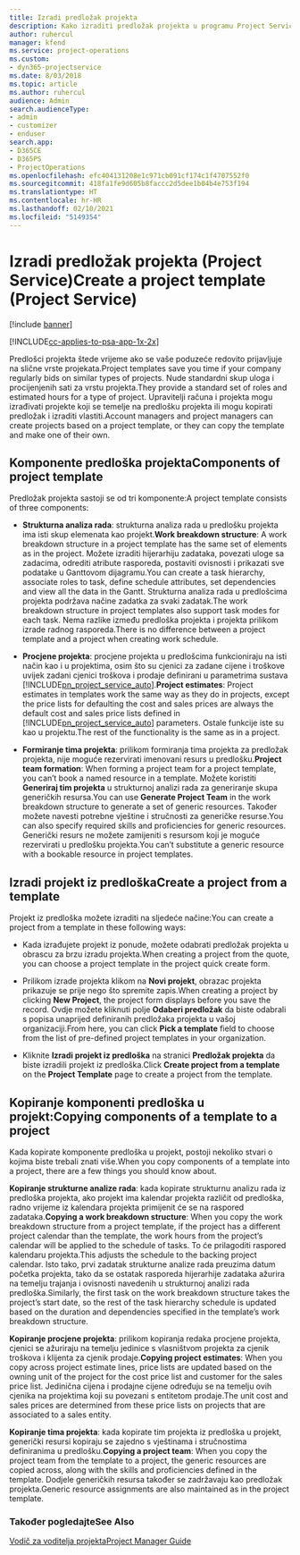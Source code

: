 ```yaml
---
title: Izradi predložak projekta
description: Kako izraditi predložak projekta u programu Project Service
author: ruhercul
manager: kfend
ms.service: project-operations
ms.custom:
- dyn365-projectservice
ms.date: 8/03/2018
ms.topic: article
ms.author: ruhercul
audience: Admin
search.audienceType:
- admin
- customizer
- enduser
search.app:
- D365CE
- D365PS
- ProjectOperations
ms.openlocfilehash: efc404131208e1c971cb091cf174c1f4707552f0
ms.sourcegitcommit: 418fa1fe9d605b8faccc2d5dee1b04b4e753f194
ms.translationtype: HT
ms.contentlocale: hr-HR
ms.lasthandoff: 02/10/2021
ms.locfileid: "5149354"
---
```

# <a name="create-a-project-template-project-service"></a><span data-ttu-id="3afdd-103">Izradi predložak projekta (Project Service)</span><span class="sxs-lookup"><span data-stu-id="3afdd-103">Create a project template (Project Service)</span></span>

[!include [banner](../includes/psa-now-project-operations.md)]

[!INCLUDE[cc-applies-to-psa-app-1x-2x](../includes/cc-applies-to-psa-app-1x-2x.md)]

<span data-ttu-id="3afdd-104">Predlošci projekta štede vrijeme ako se vaše poduzeće redovito prijavljuje na slične vrste projekata.</span><span class="sxs-lookup"><span data-stu-id="3afdd-104">Project templates save you time if your company regularly bids on similar types of projects.</span></span> <span data-ttu-id="3afdd-105">Nude standardni skup uloga i procijenjenih sati za vrstu projekta.</span><span class="sxs-lookup"><span data-stu-id="3afdd-105">They provide a standard set of roles and estimated hours for a type of project.</span></span> <span data-ttu-id="3afdd-106">Upravitelji računa i projekta mogu izrađivati projekte koji se temelje na predlošku projekta ili mogu kopirati predložak i izraditi vlastiti.</span><span class="sxs-lookup"><span data-stu-id="3afdd-106">Account managers and project managers can create projects based on a project template, or they can copy the template and make one of their own.</span></span>  
  
## <a name="components-of-project-template"></a><span data-ttu-id="3afdd-107">Komponente predloška projekta</span><span class="sxs-lookup"><span data-stu-id="3afdd-107">Components of project template</span></span>
 <span data-ttu-id="3afdd-108">Predložak projekta sastoji se od tri komponente:</span><span class="sxs-lookup"><span data-stu-id="3afdd-108">A project template consists of three components:</span></span>  
  
- <span data-ttu-id="3afdd-109">**Strukturna analiza rada**: strukturna analiza rada u predlošku projekta ima isti skup elemenata kao projekt.</span><span class="sxs-lookup"><span data-stu-id="3afdd-109">**Work breakdown structure**: A work breakdown structure in a project template has the same set of elements as in the project.</span></span> <span data-ttu-id="3afdd-110">Možete izraditi hijerarhiju zadataka, povezati uloge sa zadacima, odrediti atribute rasporeda, postaviti ovisnosti i prikazati sve podatake u Ganttovom dijagramu.</span><span class="sxs-lookup"><span data-stu-id="3afdd-110">You can create a task hierarchy, associate roles to task, define schedule attributes, set dependencies and view all the data in the Gantt.</span></span> <span data-ttu-id="3afdd-111">Strukturna analiza rada u predlošcima projekta podržava načine zadatka za svaki zadatak.</span><span class="sxs-lookup"><span data-stu-id="3afdd-111">The work breakdown structure in project templates also support task modes for each task.</span></span> <span data-ttu-id="3afdd-112">Nema razlike između predloška projekta i projekta prilikom izrade radnog rasporeda.</span><span class="sxs-lookup"><span data-stu-id="3afdd-112">There is no difference between a project template and a project when creating work schedule.</span></span>  
  
- <span data-ttu-id="3afdd-113">**Procjene projekta**: procjene projekta u predlošcima funkcioniraju na isti način kao i u projektima, osim što su cjenici za zadane cijene i troškove uvijek zadani cjenici troškova i prodaje definirani u parametrima sustava [!INCLUDE[pn_project_service_auto](../includes/pn-project-service-auto.md)].</span><span class="sxs-lookup"><span data-stu-id="3afdd-113">**Project estimates**: Project estimates in templates work the same way as they do in projects, except the price lists for defaulting the cost and sales prices are always the default cost and sales price lists defined in [!INCLUDE[pn_project_service_auto](../includes/pn-project-service-auto.md)] parameters.</span></span> <span data-ttu-id="3afdd-114">Ostale funkcije iste su kao u projektu.</span><span class="sxs-lookup"><span data-stu-id="3afdd-114">The rest of the functionality is the same as in a project.</span></span>  
  
- <span data-ttu-id="3afdd-115">**Formiranje tima projekta**: prilikom formiranja tima projekta za predložak projekta, nije moguće rezervirati imenovani resurs u predlošku.</span><span class="sxs-lookup"><span data-stu-id="3afdd-115">**Project team formation**: When forming a project team for a project template, you can’t book a named resource in a template.</span></span> <span data-ttu-id="3afdd-116">Možete koristiti **Generiraj tim projekta** u strukturnoj analizi rada za generiranje skupa generičkih resursa.</span><span class="sxs-lookup"><span data-stu-id="3afdd-116">You can use **Generate Project Team** in the work breakdown structure to generate a set of generic resources.</span></span> <span data-ttu-id="3afdd-117">Također možete navesti potrebne vještine i stručnosti za generičke resurse.</span><span class="sxs-lookup"><span data-stu-id="3afdd-117">You can also specify required skills and proficiencies for generic resources.</span></span> <span data-ttu-id="3afdd-118">Generički resurs ne možete zamijeniti s resursom koji je moguće rezervirati u predlošku projekta.</span><span class="sxs-lookup"><span data-stu-id="3afdd-118">You can’t substitute a generic resource with a bookable resource in project templates.</span></span>  
  
## <a name="create-a-project-from-a-template"></a><span data-ttu-id="3afdd-119">Izradi projekt iz predloška</span><span class="sxs-lookup"><span data-stu-id="3afdd-119">Create a project from a template</span></span>  
 <span data-ttu-id="3afdd-120">Projekt iz predloška možete izraditi na sljedeće načine:</span><span class="sxs-lookup"><span data-stu-id="3afdd-120">You can create a project from a template in these following ways:</span></span>  
  
-   <span data-ttu-id="3afdd-121">Kada izrađujete projekt iz ponude, možete odabrati predložak projekta u obrascu za brzu izradu projekta.</span><span class="sxs-lookup"><span data-stu-id="3afdd-121">When creating a project from the quote, you can choose a project template in the project quick create form.</span></span>  
  
-   <span data-ttu-id="3afdd-122">Prilikom izrade projekta klikom na **Novi projekt**, obrazac projekta prikazuje se prije nego što spremite zapis.</span><span class="sxs-lookup"><span data-stu-id="3afdd-122">When creating a project by clicking **New Project**, the project form displays before you save the record.</span></span> <span data-ttu-id="3afdd-123">Ovdje možete kliknuti polje **Odaberi predložak** da biste odabrali s popisa unaprijed definiranih predložaka projekta u vašoj organizaciji.</span><span class="sxs-lookup"><span data-stu-id="3afdd-123">From here, you can click **Pick a template** field to choose from the list of pre-defined project templates in your organization.</span></span>  
  
-   <span data-ttu-id="3afdd-124">Kliknite **Izradi projekt iz predloška** na stranici **Predložak projekta** da biste izradili projekt iz predloška.</span><span class="sxs-lookup"><span data-stu-id="3afdd-124">Click **Create project from a template** on the **Project Template** page to create a project from the template.</span></span>  
  
## <a name="copying-components-of-a-template-to-a-project"></a><span data-ttu-id="3afdd-125">Kopiranje komponenti predloška u projekt:</span><span class="sxs-lookup"><span data-stu-id="3afdd-125">Copying components of a template to a project</span></span>  
 <span data-ttu-id="3afdd-126">Kada kopirate komponente predloška u projekt, postoji nekoliko stvari o kojima biste trebali znati više.</span><span class="sxs-lookup"><span data-stu-id="3afdd-126">When you copy components of a template into a project, there are a few things you should know about.</span></span>  
  
 <span data-ttu-id="3afdd-127">**Kopiranje strukturne analize rada**: kada kopirate strukturnu analizu rada iz predloška projekta, ako projekt ima kalendar projekta različit od predloška, radno vrijeme iz kalendara projekta primijenit će se na raspored zadataka.</span><span class="sxs-lookup"><span data-stu-id="3afdd-127">**Copying a work breakdown structure**: When you copy the work breakdown structure from a project template, if the project has a different project calendar than the template, the work hours from the project’s calendar will be applied to the schedule of tasks.</span></span> <span data-ttu-id="3afdd-128">To će prilagoditi raspored kalendaru projekta.</span><span class="sxs-lookup"><span data-stu-id="3afdd-128">This adjusts the schedule to the backing project calendar.</span></span> <span data-ttu-id="3afdd-129">Isto tako, prvi zadatak strukturne analize rada preuzima datum početka projekta, tako da se ostatak rasporeda hijerarhije zadataka ažurira na temelju trajanja i ovisnosti navedenih u strukturnoj analizi rada predloška.</span><span class="sxs-lookup"><span data-stu-id="3afdd-129">Similarly, the first task on the work breakdown structure takes the project’s start date, so the rest of the task hierarchy schedule is updated based on the duration and dependencies specified in the template’s work breakdown structure.</span></span>  
  
 <span data-ttu-id="3afdd-130">**Kopiranje procjene projekta**: prilikom kopiranja redaka procjene projekta, cjenici se ažuriraju na temelju jedinice s vlasništvom projekta za cjenik troškova i klijenta za cjenik prodaje.</span><span class="sxs-lookup"><span data-stu-id="3afdd-130">**Copying project estimates**: When you copy across project estimate lines, price lists are updated based on the owning unit of the project for the cost price list and customer for the sales price list.</span></span> <span data-ttu-id="3afdd-131">Jedinična cijena i prodajne cijene određuju se na temelju ovih cjenika na projektima koji su povezani s entitetom prodaje.</span><span class="sxs-lookup"><span data-stu-id="3afdd-131">The unit cost and sales prices are determined from these price lists on projects that are associated to a sales entity.</span></span>  
  
 <span data-ttu-id="3afdd-132">**Kopiranje tima projekta**: kada kopirate tim projekta iz predloška u projekt, generički resursi kopiraju se zajedno s vještinama i stručnostima definiranima u predlošku.</span><span class="sxs-lookup"><span data-stu-id="3afdd-132">**Copying a project team**: When you copy the project team from the template to a project, the generic resources are copied across, along with the skills and proficiencies defined in the template.</span></span> <span data-ttu-id="3afdd-133">Dodjele generičkih resursa također se zadržavaju kao predložak projekta.</span><span class="sxs-lookup"><span data-stu-id="3afdd-133">Generic resource assignments are also maintained as in the project template.</span></span>  
  
### <a name="see-also"></a><span data-ttu-id="3afdd-134">Također pogledajte</span><span class="sxs-lookup"><span data-stu-id="3afdd-134">See Also</span></span>  
 [<span data-ttu-id="3afdd-135">Vodič za voditelja projekta</span><span class="sxs-lookup"><span data-stu-id="3afdd-135">Project Manager Guide</span></span>](../psa/project-manager-guide.md)
